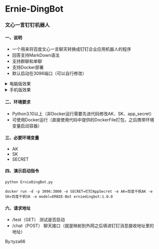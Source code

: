 # Ernie-DingBot
### 文心一言钉钉机器人
#### 一、说明
- 一个用来将百度文心一言聊天转换成钉钉企业应用机器人的程序
- 回答支持MarkDown语法
- 支持群聊和单聊
- 支持Docker部署
- 默认启动在3096端口（可以自行修改）
<details><summary>电脑版效果</summary>
<img src="./images/1.png"/>
</details>
<details><summary>手机版效果</summary>
<img src="./images/2.jpg"/>
</details>

#### 二、环境要求
- Python3.10以上（非Docker运行需要先进代码修改AK、SK、app_secret）
- 可使用Docker运行（直接使用代码中提供的DockerFile打包，之后携带环境变量启动容器）

#### 三、必要环境变量
- AK
- SK
- SECRET

#### 四、演示启动指令
```
python ErnieDingBot.py
```

```
docker run -d -p 3096:3000 -e SECRET=钉钉AppSecret -e AK=百度千帆AK -e SK=百度千帆SK -e model=ERNIE-Bot erniedingbot:1.0.0
```

#### 六、请求地址
- /test（GET） 测试是否启动
- /chat（POST） 聊天接口（就是映射到外网之后填进钉钉消息接收地址里的地址）


By:tyza66